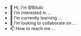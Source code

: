 - 👋 Hi, I’m @Bilubi
- 👀 I’m interested in ...
- 🌱 I’m currently learning ...
- 💞️ I’m looking to collaborate on ...
- 📫 How to reach me ...

<!---
Bilubi/Bilubi is a ✨ special ✨ repository because its `README.md` (this file) appears on your GitHub profile.
You can click the Preview link to take a look at your changes.
--->

